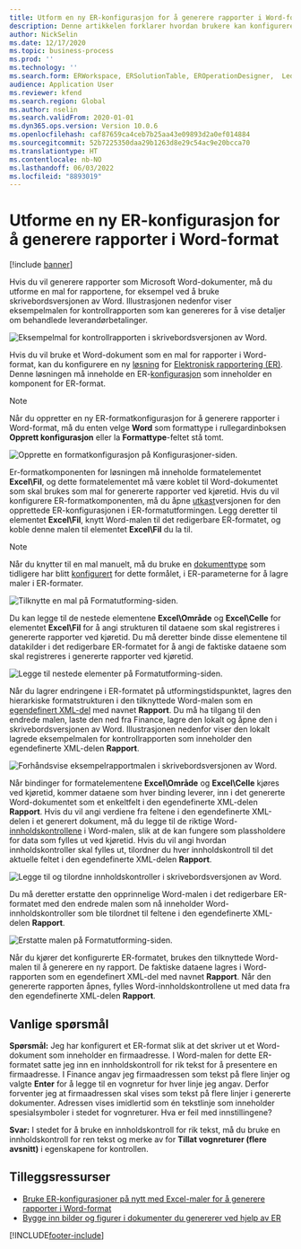 ```yaml
---
title: Utform en ny ER-konfigurasjon for å generere rapporter i Word-format
description: Denne artikkelen forklarer hvordan brukere kan konfigurere et nytt ER-format (Elektronisk rapportering) for å generere rapporter som Microsoft Word-dokumenter.
author: NickSelin
ms.date: 12/17/2020
ms.topic: business-process
ms.prod: ''
ms.technology: ''
ms.search.form: ERWorkspace, ERSolutionTable, EROperationDesigner,  LedgerJournalTable, LedgerJournalTransVendPaym
audience: Application User
ms.reviewer: kfend
ms.search.region: Global
ms.author: nselin
ms.search.validFrom: 2020-01-01
ms.dyn365.ops.version: Version 10.0.6
ms.openlocfilehash: caf87659ca4ceb7b25aa43e09893d2a0ef014884
ms.sourcegitcommit: 52b7225350daa29b1263d8e29c54ac9e20bcca70
ms.translationtype: HT
ms.contentlocale: nb-NO
ms.lasthandoff: 06/03/2022
ms.locfileid: "8893019"
---
```

# <a name="design-a-new-er-configuration-to-generate-reports-in-word-format"></a>Utforme en ny ER-konfigurasjon for å generere rapporter i Word-format

[!include [banner](../includes/banner.md)]

Hvis du vil generere rapporter som Microsoft Word-dokumenter, må du utforme en mal for rapportene, for eksempel ved å bruke skrivebordsversjonen av Word. Illustrasjonen nedenfor viser eksempelmalen for kontrollrapporten som kan genereres for å vise detaljer om behandlede leverandørbetalinger.

![Eksempelmal for kontrollrapporten i skrivebordsversjonen av Word.](./media/er-design-configuration-word-image1.png)

Hvis du vil bruke et Word-dokument som en mal for rapporter i Word-format, kan du konfigurere en ny [løsning](er-quick-start1-new-solution.md) for [Elektronisk rapportering (ER)](general-electronic-reporting.md). Denne løsningen må inneholde en ER-[konfigurasjon](general-electronic-reporting.md#Configuration) som inneholder en komponent for ER-format.

> [!NOTE]
> Når du oppretter en ny ER-formatkonfigurasjon for å generere rapporter i Word-format, må du enten velge **Word** som formattype i rullegardinboksen **Opprett konfigurasjon** eller la **Formattype**-feltet stå tomt.

![Opprette en formatkonfigurasjon på Konfigurasjoner-siden.](./media/er-design-configuration-word-image2.gif)

Er-formatkomponenten for løsningen må inneholde formatelementet **Excel\\Fil**, og dette formatelementet må være koblet til Word-dokumentet som skal brukes som mal for genererte rapporter ved kjøretid. Hvis du vil konfigurere ER-formatkomponenten, må du åpne [utkast](general-electronic-reporting.md#component-versioning)versjonen for den opprettede ER-konfigurasjonen i ER-formatutformingen. Legg deretter til elementet **Excel\\Fil**, knytt Word-malen til det redigerbare ER-formatet, og koble denne malen til elementet **Excel\\Fil** du la til.

> [!NOTE]
> Når du knytter til en mal manuelt, må du bruke en [dokumenttype](../../fin-ops/organization-administration/configure-document-management.md#configure-document-types) som tidligere har blitt [konfigurert](electronic-reporting-er-configure-parameters.md#parameters-to-manage-documents) for dette formålet, i ER-parameterne for å lagre maler i ER-formater.

![Tilknytte en mal på Formatutforming-siden.](./media/er-design-configuration-word-image3.gif)

Du kan legge til de nestede elementene **Excel\\Område** og **Excel\\Celle** for elementet **Excel\\Fil** for å angi strukturen til dataene som skal registreres i genererte rapporter ved kjøretid. Du må deretter binde disse elementene til datakilder i det redigerbare ER-formatet for å angi de faktiske dataene som skal registreres i genererte rapporter ved kjøretid.

![Legge til nestede elementer på Formatutforming-siden.](./media/er-design-configuration-word-image4.gif)

Når du lagrer endringene i ER-formatet på utformingstidspunktet, lagres den hierarkiske formatstrukturen i den tilknyttede Word-malen som en [egendefinert XML-del](/visualstudio/vsto/custom-xml-parts-overview) med navnet **Rapport**. Du må ha tilgang til den endrede malen, laste den ned fra Finance, lagre den lokalt og åpne den i skrivebordsversjonen av Word. Illustrasjonen nedenfor viser den lokalt lagrede eksempelmalen for kontrollrapporten som inneholder den egendefinerte XML-delen **Rapport**.

![Forhåndsvise eksempelrapportmalen i skrivebordsversjonen av Word.](./media/er-design-configuration-word-image5.gif)

Når bindinger for formatelementene **Excel\\Område** og **Excel\\Celle** kjøres ved kjøretid, kommer dataene som hver binding leverer, inn i det genererte Word-dokumentet som et enkeltfelt i den egendefinerte XML-delen **Rapport**. Hvis du vil angi verdiene fra feltene i den egendefinerte XML-delen i et generert dokument, må du legge til de riktige Word-[innholdskontrollene](/office/client-developer/word/content-controls-in-word) i Word-malen, slik at de kan fungere som plassholdere for data som fylles ut ved kjøretid. Hvis du vil angi hvordan innholdskontroller skal fylles ut, tilordner du hver innholdskontroll til det aktuelle feltet i den egendefinerte XML-delen **Rapport**.

![Legge til og tilordne innholdskontroller i skrivebordsversjonen av Word.](./media/er-design-configuration-word-image6.gif)

Du må deretter erstatte den opprinnelige Word-malen i det redigerbare ER-formatet med den endrede malen som nå inneholder Word-innholdskontroller som ble tilordnet til feltene i den egendefinerte XML-delen **Rapport**.

![Erstatte malen på Formatutforming-siden.](./media/er-design-configuration-word-image7.gif)

Når du kjører det konfigurerte ER-formatet, brukes den tilknyttede Word-malen til å generere en ny rapport. De faktiske dataene lagres i Word-rapporten som en egendefinert XML-del med navnet **Rapport**. Når den genererte rapporten åpnes, fylles Word-innholdskontrollene ut med data fra den egendefinerte XML-delen **Rapport**.

## <a name="frequently-asked-questions"></a>Vanlige spørsmål

**Spørsmål:** Jeg har konfigurert et ER-format slik at det skriver ut et Word-dokument som inneholder en firmaadresse. I Word-malen for dette ER-formatet satte jeg inn en innholdskontroll for rik tekst for å presentere en firmaadresse. I Finance angav jeg firmaadressen som tekst på flere linjer og valgte **Enter** for å legge til en vognretur for hver linje jeg angav. Derfor forventer jeg at firmaadressen skal vises som tekst på flere linjer i genererte dokumenter. Adressen vises imidlertid som én tekstlinje som inneholder spesialsymboler i stedet for vognreturer. Hva er feil med innstillingene?

**Svar:** I stedet for å bruke en innholdskontroll for rik tekst, må du bruke en innholdskontroll for ren tekst og merke av for **Tillat vognreturer (flere avsnitt)** i egenskapene for kontrollen.

## <a name="additional-resources"></a>Tilleggsressurser

- [Bruke ER-konfigurasjoner på nytt med Excel-maler for å generere rapporter i Word-format](./tasks/er-design-configuration-word-2016-11.md)
- [Bygge inn bilder og figurer i dokumenter du genererer ved hjelp av ER](electronic-reporting-embed-images-shapes.md#embed-an-image-in-a-word-document)


[!INCLUDE[footer-include](../../../includes/footer-banner.md)]

